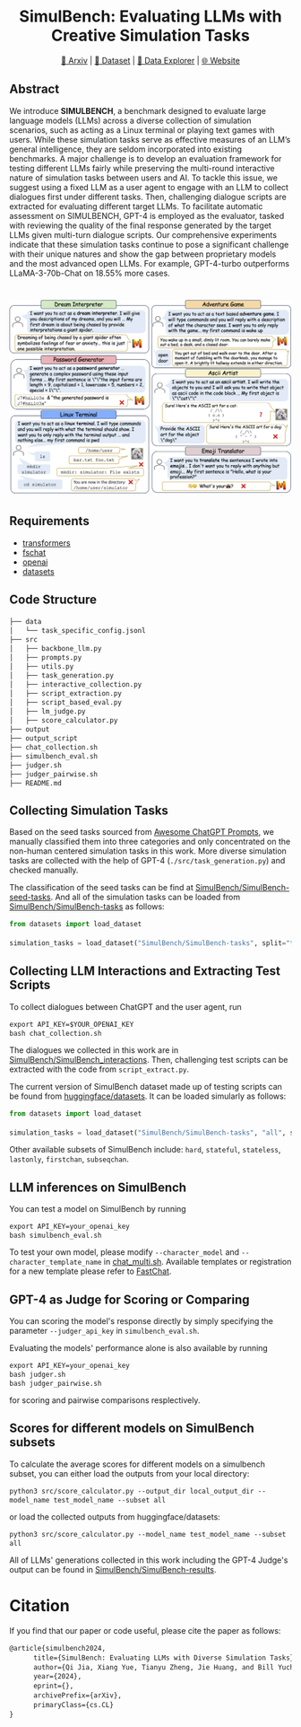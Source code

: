 <div align= "center">
    <h1> SimulBench: Evaluating LLMs with Creative Simulation Tasks
</h1>
</div>


<div align= "center">
<p>
<a href="https://xxx">📖 Arxiv</a> |
<a href="https://huggingface.co/datasets/SimulBench/SimulBench">🤗 Dataset</a> |
<a href="https://huggingface.co/spaces/SimulBench/SimulBench">🤗 Data Explorer</a> |
<a href="https://simulbench.github.io/">🌐 Website</a> 
</p>
</div>

[comment]: <> ([📖 Arxiv]&#40;https://xxx&#41; | [🤗 Dataset]&#40;https://huggingface.co/datasets/SimulBench/SimulBench&#41; | [🤗 Data Explorer]&#40;https://huggingface.co/spaces/SimulBench/SimulBench&#41; | [🌐 Website]&#40;https://simulbench.github.io/&#41;)




## Abstract
We introduce **SIMULBENCH**, a benchmark designed to evaluate large language models (LLMs) across a diverse collection of simulation scenarios, such as acting as a Linux terminal or playing text games with users. While these simulation tasks serve as effective measures of an LLM’s general intelligence, they are seldom incorporated into existing benchmarks. A major challenge is to develop an evaluation framework for testing different LLMs fairly while preserving the multi-round interactive nature of simulation tasks between users and AI. To tackle this issue, we suggest using a fixed LLM as a user agent to engage with an LLM to collect dialogues first under different tasks. Then, challenging dialogue scripts are extracted for evaluating different target LLMs. To facilitate automatic assessment on SIMULBENCH, GPT-4 is employed as the evaluator, tasked with reviewing the quality of the final response generated by the target LLMs given multi-turn dialogue scripts. Our comprehensive experiments indicate that these simulation tasks continue to pose a significant challenge with their unique natures and show the gap between proprietary models and the most advanced open LLMs. For example, GPT-4-turbo outperforms LLaMA-3-70b-Chat on 18.55% more cases.

[comment]: <> (![]&#40;./examples.png&#41;)

<h1 align="center">
<img src="./examples.png" alt="SimulBench examples"/>
<br>
</h1>

## Requirements

* [transformers](https://github.com/huggingface/transformers)
* [fschat](https://github.com/lm-sys/FastChat)
* [openai](https://github.com/openai/openai-python)
* [datasets](https://github.com/huggingface/datasets)


## Code Structure

```
├── data
│   └── task_specific_config.jsonl
├── src
│   ├── backbone_llm.py
│   ├── prompts.py
│   ├── utils.py
│   ├── task_generation.py
│   ├── interactive_collection.py
│   ├── script_extraction.py
│   ├── script_based_eval.py
│   ├── lm_judge.py
│   ├── score_calculator.py
├── output
├── output_script
├── chat_collection.sh
├── simulbench_eval.sh
├── judger.sh
├── judger_pairwise.sh
├── README.md
```

## Collecting Simulation Tasks

Based on the seed tasks sourced from [Awesome ChatGPT Prompts](https://github.com/f/awesome-chatgpt-prompts), we manually classified them into three categories and only concentrated on the non-human centered simulation tasks in this work. More diverse simulation tasks are collected with the help of GPT-4 (`./src/task_generation.py`) and checked manually.

The classification of the seed tasks can be find at [SimulBench/SimulBench-seed-tasks](https://huggingface.co/datasets/SimulBench/SimulBench-seed-tasks). And all of the simulation tasks can be loaded from [SimulBench/SimulBench-tasks](https://huggingface.co/datasets/SimulBench/SimulBench-tasks) as follows:
```python
from datasets import load_dataset

simulation_tasks = load_dataset("SimulBench/SimulBench-tasks", split="test")
```

## Collecting LLM Interactions and Extracting Test Scripts
To collect dialogues between ChatGPT and the user agent, run
```shell
export API_KEY=$YOUR_OPENAI_KEY
bash chat_collection.sh
```

The dialogues we collected in this work are in [SimulBench/SimulBench_interactions](https://huggingface.co/datasets/SimulBench/SimulBench_interactions). Then, challenging test scripts can be extracted with the code from `script_extract.py`.

The current version of SimulBench dataset made up of testing scripts can be found from [huggingface/datasets](https://huggingface.co/datasets/SimulBench/SimulBench). It can be loaded simularly as follows:
```python
from datasets import load_dataset

simulation_tasks = load_dataset("SimulBench/SimulBench-tasks", "all", split="test")
```
Other available subsets of SimulBench include: `hard`, `stateful`, `stateless`, `lastonly`, `firstchan`, `subseqchan`.

## LLM inferences on SimulBench

You can test a model on SimulBench by running
```shell
export API_KEY=your_openai_key
bash simulbench_eval.sh
```

To test your own model, please modify `--character_model` and `--character_template_name` in [chat_multi.sh](https://github.com/SimulBench/SimulBench/blob/main/chat_multi.sh). Available templates or registration for a new template please refer to [FastChat](https://github.com/lm-sys/FastChat/blob/main/fastchat/conversation.py).


## GPT-4 as Judge for Scoring or Comparing
You can scoring the model's response directly by simply specifying the parameter `--judger_api_key` in `simulbench_eval.sh`.

Evaluating the models' performance alone is also available by running
```shell
export API_KEY=your_openai_key
bash judger.sh
bash judger_pairwise.sh
```
for scoring and pairwise comparisons resplectively.

## Scores for different models on SimulBench subsets
To calculate the average scores for different models on a simulbench subset, you can either load the outputs from your local directory:
```shell
python3 src/score_calculator.py --output_dir local_output_dir --model_name test_model_name --subset all
```

or load the collected outputs from huggingface/datasets:
```shell
python3 src/score_calculator.py --model_name test_model_name --subset all
```

All of LLMs' generations collected in this work including the GPT-4 Judge's output can be found in [SimulBench/SimulBench-results](https://huggingface.co/datasets/SimulBench/SimulBench-results).


# Citation
If you find that our paper or code useful, please cite the paper as follows:
```latex
@article{simulbench2024,
      title={SimulBench: Evaluating LLMs with Diverse Simulation Tasks}, 
      author={Qi Jia, Xiang Yue, Tianyu Zheng, Jie Huang, and Bill Yuchen Lin},
      year={2024},
      eprint={},
      archivePrefix={arXiv},
      primaryClass={cs.CL}
}
```


  
    
